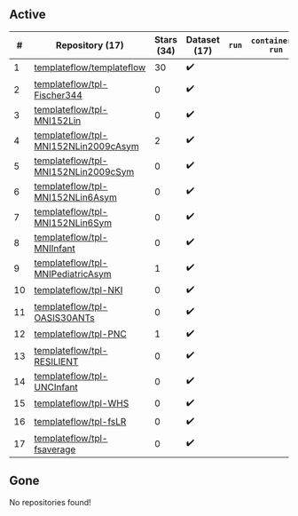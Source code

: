 ## Active
| # | Repository (17) | Stars (34) | Dataset (17) | `run` | `containers-run` |
| --- | --- | --- | --- | --- | --- |
| 1 | [templateflow/templateflow](https://github.com/templateflow/templateflow) | 30 | :heavy_check_mark: |  |  |
| 2 | [templateflow/tpl-Fischer344](https://github.com/templateflow/tpl-Fischer344) | 0 | :heavy_check_mark: |  |  |
| 3 | [templateflow/tpl-MNI152Lin](https://github.com/templateflow/tpl-MNI152Lin) | 0 | :heavy_check_mark: |  |  |
| 4 | [templateflow/tpl-MNI152NLin2009cAsym](https://github.com/templateflow/tpl-MNI152NLin2009cAsym) | 2 | :heavy_check_mark: |  |  |
| 5 | [templateflow/tpl-MNI152NLin2009cSym](https://github.com/templateflow/tpl-MNI152NLin2009cSym) | 0 | :heavy_check_mark: |  |  |
| 6 | [templateflow/tpl-MNI152NLin6Asym](https://github.com/templateflow/tpl-MNI152NLin6Asym) | 0 | :heavy_check_mark: |  |  |
| 7 | [templateflow/tpl-MNI152NLin6Sym](https://github.com/templateflow/tpl-MNI152NLin6Sym) | 0 | :heavy_check_mark: |  |  |
| 8 | [templateflow/tpl-MNIInfant](https://github.com/templateflow/tpl-MNIInfant) | 0 | :heavy_check_mark: |  |  |
| 9 | [templateflow/tpl-MNIPediatricAsym](https://github.com/templateflow/tpl-MNIPediatricAsym) | 1 | :heavy_check_mark: |  |  |
| 10 | [templateflow/tpl-NKI](https://github.com/templateflow/tpl-NKI) | 0 | :heavy_check_mark: |  |  |
| 11 | [templateflow/tpl-OASIS30ANTs](https://github.com/templateflow/tpl-OASIS30ANTs) | 0 | :heavy_check_mark: |  |  |
| 12 | [templateflow/tpl-PNC](https://github.com/templateflow/tpl-PNC) | 1 | :heavy_check_mark: |  |  |
| 13 | [templateflow/tpl-RESILIENT](https://github.com/templateflow/tpl-RESILIENT) | 0 | :heavy_check_mark: |  |  |
| 14 | [templateflow/tpl-UNCInfant](https://github.com/templateflow/tpl-UNCInfant) | 0 | :heavy_check_mark: |  |  |
| 15 | [templateflow/tpl-WHS](https://github.com/templateflow/tpl-WHS) | 0 | :heavy_check_mark: |  |  |
| 16 | [templateflow/tpl-fsLR](https://github.com/templateflow/tpl-fsLR) | 0 | :heavy_check_mark: |  |  |
| 17 | [templateflow/tpl-fsaverage](https://github.com/templateflow/tpl-fsaverage) | 0 | :heavy_check_mark: |  |  |

## Gone
No repositories found!
